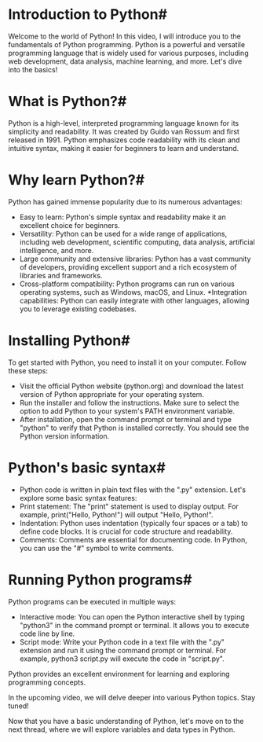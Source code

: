 # Introduction to Python#

Welcome to the world of Python! In this video, I will introduce you to the fundamentals of Python programming. Python is a powerful and versatile programming language that is widely used for various purposes, including web development, data analysis, machine learning, and more. Let's dive into the basics!

# What is Python?#
Python is a high-level, interpreted programming language known for its simplicity and readability. It was created by Guido van Rossum and first released in 1991. Python emphasizes code readability with its clean and intuitive syntax, making it easier for beginners to learn and understand.

# Why learn Python?#
Python has gained immense popularity due to its numerous advantages:

* Easy to learn: Python's simple syntax and readability make it an excellent choice for beginners.
* Versatility: Python can be used for a wide range of applications, including web development, scientific computing, data analysis, artificial intelligence, and more.
* Large community and extensive libraries: Python has a vast community of developers, providing excellent support and a rich ecosystem of libraries and frameworks.
* Cross-platform compatibility: Python programs can run on various operating systems, such as Windows, macOS, and Linux.
*Integration capabilities: Python can easily integrate with other languages, allowing you to leverage existing codebases.

# Installing Python#
To get started with Python, you need to install it on your computer. Follow these steps:

* Visit the official Python website (python.org) and download the latest version of Python appropriate for your operating system.
* Run the installer and follow the instructions. Make sure to select the option to add Python to your system's PATH environment variable.
* After installation, open the command prompt or terminal and type "python" to verify that Python is installed correctly. You should see the Python version information.

# Python's basic syntax#

* Python code is written in plain text files with the ".py" extension. Let's explore some basic syntax features:
* Print statement: The "print" statement is used to display output. For example, print("Hello, Python!") will output "Hello, Python!".
* Indentation: Python uses indentation (typically four spaces or a tab) to define code blocks. It is crucial for code structure and readability.
* Comments: Comments are essential for documenting code. In Python, you can use the "#" symbol to write comments.

# Running Python programs#
Python programs can be executed in multiple ways:
* Interactive mode: You can open the Python interactive shell by typing "python3" in the command prompt or terminal. It allows you to execute code line by line.
* Script mode: Write your Python code in a text file with the ".py" extension and run it using the command prompt or terminal. For example, python3 script.py will execute the code in "script.py".

Python provides an excellent environment for learning and exploring programming concepts. 

In the upcoming video, we will delve deeper into various Python topics. Stay tuned!

Now that you have a basic understanding of Python, let's move on to the next thread, where we will explore variables and data types in Python.